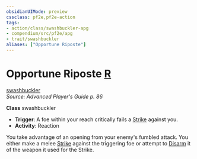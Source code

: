 ```yaml
---
obsidianUIMode: preview
cssclass: pf2e,pf2e-action
tags:
- action/class/swashbuckler-apg
- compendium/src/pf2e/apg
- trait/swashbuckler
aliases: ["Opportune Riposte"]
---
```

# Opportune Riposte [R](rules/core-rulebook/chapter-9-playing-the-game.md#Actions "Reaction")
[swashbuckler](rules/traits/swashbuckler-apg.md "Swashbuckler Class Trait")  
*Source: Advanced Player's Guide p. 86*  

**Class** swashbuckler
- **Trigger**: A foe within your reach critically fails a [Strike](rules/actions/strike.md) against you.
- **Activity**: Reaction

You take advantage of an opening from your enemy's fumbled attack. You either make a melee [Strike](rules/actions/strike.md) against the triggering foe or attempt to [Disarm](rules/actions/disarm.md) it of the weapon it used for the Strike.